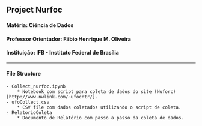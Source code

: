 ## Project Nurfoc
#### Matéria: Ciência de Dados
#### Professor Orientador: Fábio Henrique M. Oliveira
#### Instituição: IFB - Instituto Federal de Brasília
---
#### File Structure
	- Collect_nurfoc.ipynb
		* Notebook com script para coleta de dados do site (Nuforc)[http://www.nwlink.com/~ufocntr/].
	- ufoCollect.csv
		* CSV file com dados coletados utilizando o script de coleta.
	- RelatorioColeta
		* Documento de Relatório com passo a passo da coleta de dados.
